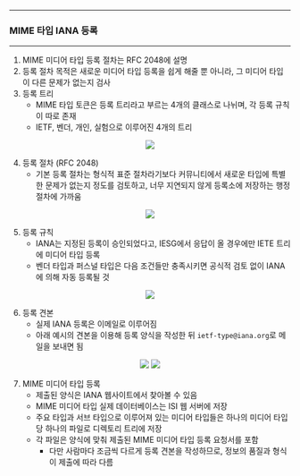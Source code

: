 -----
### MIME 타입 IANA 등록
-----
1. MIME 미디어 타입 등록 절차는 RFC 2048에 설명
2. 등록 절차 목적은 새로운 미디어 타입 등록을 쉽게 해줄 뿐 아니라, 그 미디어 타입이 다른 문제가 없는지 검사
3. 등록 트리
   - MIME 타입 토큰은 등록 트리라고 부르는 4개의 클래스로 나뉘며, 각 등록 규칙이 따로 존재
   - IETF, 벤더, 개인, 실험으로 이루어진 4개의 트리
<div align="center">
<img src="https://github.com/user-attachments/assets/2c51500d-1677-485a-a07d-3e8b0c73c33e">
</div>

4. 등록 절차 (RFC 2048)
   - 기본 등록 절차는 형식적 표준 절차라기보다 커뮤니티에서 새로운 타입에 특별한 문제가 없는지 정도를 검토하고, 너무 지연되지 않게 등록소에 저장하는 행정절차에 가까움
<div align="center">
<img src="https://github.com/user-attachments/assets/735233eb-6fd8-420b-90cb-cf00085f4645">
</div>

5. 등록 규칙
   - IANA는 지정된 등록이 승인되었다고, IESG에서 응답이 올 경우에만 IETE 트리에 미디어 타입 등록
   - 벤더 타입과 퍼스널 타입은 다음 조건들만 충족시키면 공식적 검토 없이 IANA에 의해 자동 등록될 것
<div align="center">
<img src="https://github.com/user-attachments/assets/82488f04-6728-4fc2-bfe1-ac4e187b880d">
</div>

6. 등록 견본
   - 실제 IANA 등록은 이메일로 이루어짐
   - 아래 예시의 견본을 이용해 등록 양식을 작성한 뒤 ```ietf-type@iana.org```로 메일을 보내면 됨
<div align="center">
<img src="https://github.com/user-attachments/assets/080efcf5-fe48-4244-9185-ea3e084459ec">
<img src="https://github.com/user-attachments/assets/d6909080-08f4-45f5-b3b1-0e7ea5bcba45">
</div>

7. MIME 미디어 타입 등록
   - 제출된 양식은 IANA 웹사이트에서 찾아볼 수 있음
   - MIME 미디어 타입 실제 데이터베이스는 ISI 웹 서버에 저장
   - 주요 타입과 서브 타입으로 이루어져 있는 미디어 타입들은 하나의 미디어 타입 당 하나의 파일로 디렉토리 트리에 저장
   - 각 파일은 양식에 맞춰 제출된 MIME 미디어 타입 등록 요청서를 포함
     + 다만 사람마다 조금씩 다르게 등록 견본을 작성하므로, 정보의 품질과 형식이 제출에 따라 다름
